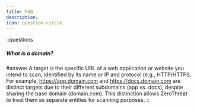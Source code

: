 ```yaml
---
title: FAQ
description:
icon: question-circle
---
```


::questions

##### What is a domain?

#answer
A target is the specific URL of a web application or website you intend to scan, identified by its name or IP and protocol (e.g., HTTP/HTTPS. For example, https://app.domain.com and https://docs.domain.com are distinct targets due to their different subdomains (app vs. docs), despite sharing the base domain (domain.com). This distinction allows ZeroThreat to treat them as separate entities for scanning purposes.
::

